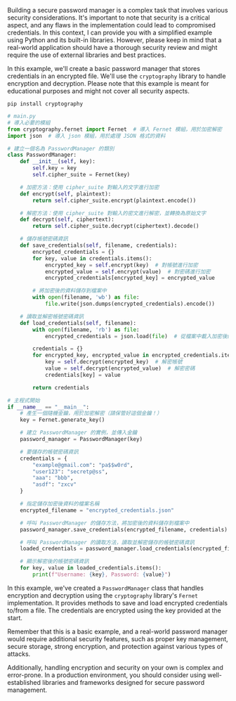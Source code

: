 Building a secure password manager is a complex task that involves various security considerations. It's important to note that security is a critical aspect, and any flaws in the implementation could lead to compromised credentials. In this context, I can provide you with a simplified example using Python and its built-in libraries. However, please keep in mind that a real-world application should have a thorough security review and might require the use of external libraries and best practices.

In this example, we'll create a basic password manager that stores credentials in an encrypted file. We'll use the `cryptography` library to handle encryption and decryption. Please note that this example is meant for educational purposes and might not cover all security aspects.

```shell
pip install cryptography
```

```python
# main.py
# 導入必要的模組
from cryptography.fernet import Fernet  # 導入 Fernet 模組，用於加密解密
import json  # 導入 json 模組，用於處理 JSON 格式的資料

# 建立一個名為 PasswordManager 的類別
class PasswordManager:
    def __init__(self, key):
        self.key = key
        self.cipher_suite = Fernet(key)

    # 加密方法：使用 cipher_suite 對輸入的文字進行加密
    def encrypt(self, plaintext):
        return self.cipher_suite.encrypt(plaintext.encode())

    # 解密方法：使用 cipher_suite 對輸入的密文進行解密，並轉換為原始文字
    def decrypt(self, ciphertext):
        return self.cipher_suite.decrypt(ciphertext).decode()

    # 儲存帳號密碼資訊
    def save_credentials(self, filename, credentials):
        encrypted_credentials = {}
        for key, value in credentials.items():
            encrypted_key = self.encrypt(key)  # 對帳號進行加密
            encrypted_value = self.encrypt(value)  # 對密碼進行加密
            encrypted_credentials[encrypted_key] = encrypted_value

        # 將加密後的資料儲存到檔案中
        with open(filename, 'wb') as file:
            file.write(json.dumps(encrypted_credentials).encode())

    # 讀取並解密帳號密碼資訊
    def load_credentials(self, filename):
        with open(filename, 'rb') as file:
            encrypted_credentials = json.load(file)  # 從檔案中載入加密後的資料

        credentials = {}
        for encrypted_key, encrypted_value in encrypted_credentials.items():
            key = self.decrypt(encrypted_key)  # 解密帳號
            value = self.decrypt(encrypted_value)  # 解密密碼
            credentials[key] = value

        return credentials

# 主程式開始
if __name__ == "__main__":
    # 產生一個隨機金鑰，用於加密解密（請保管好這個金鑰！）
    key = Fernet.generate_key()

    # 建立 PasswordManager 的實例，並傳入金鑰
    password_manager = PasswordManager(key)

    # 要儲存的帳號密碼資訊
    credentials = {
        "example@gmail.com": "pa$$w0rd",
        "user123": "secretp@ss",
        "aaa": "bbb",
        "asdf": "zxcv"
    }

    # 指定儲存加密後資料的檔案名稱
    encrypted_filename = "encrypted_credentials.json"

    # 呼叫 PasswordManager 的儲存方法，將加密後的資料儲存到檔案中
    password_manager.save_credentials(encrypted_filename, credentials)

    # 呼叫 PasswordManager 的讀取方法，讀取並解密儲存的帳號密碼資訊
    loaded_credentials = password_manager.load_credentials(encrypted_filename)

    # 顯示解密後的帳號密碼資訊
    for key, value in loaded_credentials.items():
        print(f"Username: {key}, Password: {value}")
```

In this example, we've created a `PasswordManager` class that handles encryption and decryption using the `cryptography` library's `Fernet` implementation. It provides methods to save and load encrypted credentials to/from a file. The credentials are encrypted using the key provided at the start.

Remember that this is a basic example, and a real-world password manager would require additional security features, such as proper key management, secure storage, strong encryption, and protection against various types of attacks.

Additionally, handling encryption and security on your own is complex and error-prone. In a production environment, you should consider using well-established libraries and frameworks designed for secure password management.